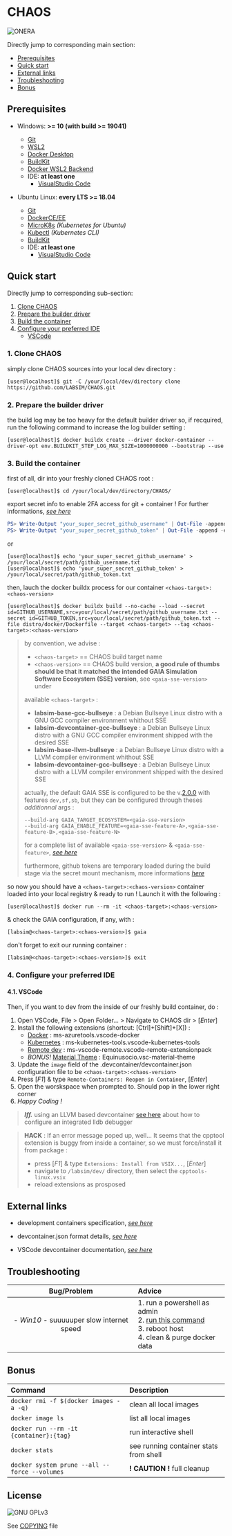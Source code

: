 # CHAOS

![ONERA](https://www.onera.net/logo-onera-ident.jpg "Logo ONERA")

Directly jump to corresponding main section:

- [Prerequisites](#prerequisites)
- [Quick start](#quick-start)
- [External links](#external-links)
- [Troubleshooting](#troubleshooting)
- [Bonus](#bonus)

## Prerequisites

- Windows: **>= 10 (with build >= 19041)**
  - [Git](https://git-scm.com/)
  - [WSL2](https://docs.microsoft.com/fr-fr/windows/wsl/install)
  - [Docker Desktop](https://www.docker.com/products/docker-desktop)
  - [BuildKit](https://docs.docker.com/develop/develop-images/build_enhancements/#to-enable-buildkit-builds)
  - [Docker WSL2 Backend](https://docs.docker.com/desktop/windows/wsl/)
  - IDE: **at least one**
    - [VisualStudio Code](https://code.visualstudio.com/)

- Ubuntu Linux: **every LTS >= 18.04**
  - [Git](https://git-scm.com/)
  - [DockerCE/EE](https://docs.docker.com/engine/install/ubuntu/#install-using-the-repository)
  - [MicroK8s](https://ubuntu.com/kubernetes/install#single-node) _(Kubernetes for Ubuntu)_
  - [Kubectl](https://kubernetes.io/docs/tasks/tools/install-kubectl-linux/#install-using-native-package-management) _(Kubernetes CLI)_
  - [BuildKit](https://docs.docker.com/develop/develop-images/build_enhancements/#to-enable-buildkit-builds)
  - IDE: **at least one**
    - [VisualStudio Code](https://code.visualstudio.com/)

## Quick start

Directly jump to corresponding sub-section:

1. [Clone CHAOS](#1-clone-chaos)
2. [Prepare the builder driver](#2-prepare-the-builder-driver)
3. [Build the container](#3-build-the-container)
4. [Configure your preferred IDE](#4-configure-your-preferred-ide)
   - [VSCode](#41-vscode)

### 1. Clone CHAOS

simply clone CHAOS sources into your local dev directory :

```console
[user@localhost]$ git -C /your/local/dev/directory clone https://github.com/LABSIM/CHAOS.git
```

### 2. Prepare the builder driver

the build log may be too heavy for the default builder driver so, if recquired, run the following command to increase the log builder setting :

```console
[user@localhost]$ docker buildx create --driver docker-container --driver-opt env.BUILDKIT_STEP_LOG_MAX_SIZE=1000000000 --bootstrap --use
```

### 3. Build the container

first of all, dir into your freshly cloned CHAOS root :
  
```console
[user@localhost]$ cd /your/local/dev/directory/CHAOS/
```

export secret info to enable 2FA access for git + container ! For further informations, [*see here*](https://help.github.com/en/github/authenticating-to-github/creating-a-personal-access-token-for-the-command-line)

```PowerShell
PS> Write-Output "your_super_secret_github_username" | Out-File -append -encoding ASCII "C:/your/local/secret/path/github_username.txt"
PS> Write-Output "your_super_secret_github_token" | Out-File -append -encoding ASCII "C:/your/local/secret/path/github_token.txt"
```

or

```console
[user@localhost]$ echo 'your_super_secret_github_username' > /your/local/secret/path/github_username.txt
[user@localhost]$ echo 'your_super_secret_github_token' > /your/local/secret/path/github_token.txt
```

then, lauch the docker buildx process for our container `<chaos-target>:<chaos-version>`

```console
[user@localhost]$ docker buildx build --no-cache --load --secret id=GITHUB_USERNAME,src=your/local/secret/path/github_username.txt --secret id=GITHUB_TOKEN,src=your/local/secret/path/github_token.txt --file distro/docker/Dockerfile --target <chaos-target> --tag <chaos-target>:<chaos-version>
```

> by convention, we advise :
>
> - `<chaos-target>` == CHAOS build target name
> - `<chaos-version>` == CHAOS build version, **a good rule of thumbs should be that it matched the intended GAIA Simulation Software Ecosystem (SSE) version**, see `<gaia-sse-version>` under
>
> available `<chaos-target>` :
>
> - **labsim-base-gcc-bullseye** : a Debian Bullseye Linux distro with a GNU GCC compiler environment whithout SSE
> - **labsim-devcontainer-gcc-bullseye** : a Debian Bullseye Linux distro with a GNU GCC compiler environment shipped with the desired SSE
> - **labsim-base-llvm-bullseye** : a Debian Bullseye Linux distro with a LLVM compiler environment whithout SSE
> - **labsim-devcontainer-gcc-bullseye** : a Debian Bullseye Linux distro with a LLVM compiler environment shipped with the desired SSE
>
> actually, the default GAIA SSE is configured to be the v.[2.0.0](https://github.com/LABSIM/GAIA/tree/master/ecosystem/2.0.0) with features `dev,sf,sb`, but they can be configured through theses _additionnal_ args :
>
> ```console
> --build-arg GAIA_TARGET_ECOSYSTEM=<gaia-sse-version>
> --build-arg GAIA_ENABLE_FEATURE=<gaia-sse-feature-A>,<gaia-sse-feature-B>,<gaia-sse-feature-N>
> ```
>
> for a complete list of available `<gaia-sse-version>` & `<gaia-sse-feature>`, [_see here_](https://github.com/LABSIM/GAIA/tree/master/ecosystem)
>
> furthermore, github tokens are temporary loaded during the build stage via the secret mount mechanism, more informations [_here_](https://docs.docker.com/engine/reference/commandline/buildx_build/#secret)

so now you should have a `<chaos-target>:<chaos-version>` container loaded into your local registry & ready to run ! Launch it with the following :

```console
[user@localhost]$ docker run --rm -it <chaos-target>:<chaos-version>
```

& check the GAIA configuration, if any, with :

```console
[labsim@<chaos-target>:<chaos-version>]$ gaia
```

don't forget to exit our running container :

```console
[labsim@<chaos-target>:<chaos-version>]$ exit
```

### 4. Configure your preferred IDE
  
#### 4.1. VSCode

Then, if you want to dev from the inside of our freshly build container, do :

1. Open VSCode, File > Open Folder... > Navigate to CHAOS dir > [_Enter_]
2. Install the following extensions (shortcut: [Ctrl]+[Shift]+[X]) :
   - [Docker](https://marketplace.visualstudio.com/items?itemName=ms-azuretools.vscode-docker) : ms-azuretools.vscode-docker
   - [Kubernetes](https://marketplace.visualstudio.com/items?itemName=ms-kubernetes-tools.vscode-kubernetes-tools) : ms-kubernetes-tools.vscode-kubernetes-tools
   - [Remote dev](https://marketplace.visualstudio.com/items?itemName=ms-vscode-remote.vscode-remote-extensionpack) : ms-vscode-remote.vscode-remote-extensionpack
   - _BONUS!_ [Material Theme](https://marketplace.visualstudio.com/items?itemName=Equinusocio.vsc-material-theme) : Equinusocio.vsc-material-theme
3. Update the `image` field of the .devcontainer/devcontainer.json configuration file to be `<chaos-target>:<chaos-version>`
4. Press [_F1_] & type ```Remote-Containers: Reopen in Container```, [_Enter_]
5. Open the worskspace when prompted to. Should pop in the lower right corner
6. _Happy Coding !_

>**_Iff._** using an LLVM based devcontainer [see here](https://github.com/llvm/llvm-project/tree/main/lldb/tools/lldb-vscode#Installation-Visual-Studio-Code) about how to configure an integrated lldb debugger

> **HACK** : If an error message poped up, well... It seems that the cpptool extension is buggy from inside a container, so we must force/install it from package :
>
>- press [_F1_] & type ```Extensions: Install from VSIX...```, [_Enter_]
>- navigate to ```/labsim/dev/``` directory, then select the ```cpptools-linux.vsix```
>- reload extensions as prosposed

## External links

- development containers specification, [_see here_](https://containers.dev/)

- devcontainer.json format details, [_see here_](https://containers.dev/implementors/json_reference/)

- VSCode devcontainer documentation, [_see here_](https://code.visualstudio.com/docs/remote/containers)


## Troubleshooting

| Bug/Problem | Advice |
| :--: | :-- |
| - _Win10_ - suuuuuper slow internet speed | 1. run a powershell as admin <br/>2. [run this command](https://github.com/docker/for-win/issues/698#issuecomment-314902326) <br/>3. reboot host <br/>4. clean & purge docker data |

## Bonus

| Command | Description |
| :-- | :-- |
| `docker rmi -f $(docker images -a -q)` | clean all local images |
| `docker image ls` | list all local images |
| `docker run --rm -it {container}:{tag}` | run interactive shell |
| `docker stats` | see running container stats from shell |
| `docker system prune --all --force --volumes` | **! CAUTION !** full cleanup |

## License

![GNU GPLv3](https://www.gnu.org/graphics/gplv3-with-text-84x42.png)

See [COPYING](COPYING) file
